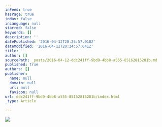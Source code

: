 ```yaml
---
inFeed: true
hasPage: true
inNav: false
inLanguage: null
starred: false
keywords: []
description: ''
datePublished: '2016-04-12T20:25:57.918Z'
dateModified: '2016-04-12T20:24:57.641Z'
title: ''
author: []
sourcePath: _posts/2016-04-12-ddc241ff-9bd9-4bb8-a555-85162815281b.md
published: true
authors: []
publisher:
  name: null
  domain: null
  url: null
  favicon: null
url: ddc241ff-9bd9-4bb8-a555-85162815281b/index.html
_type: Article

---
```

![](https://the-grid-user-content.s3-us-west-2.amazonaws.com/9bcb1de5-5353-468e-951f-d0b91d4018f3.jpg)